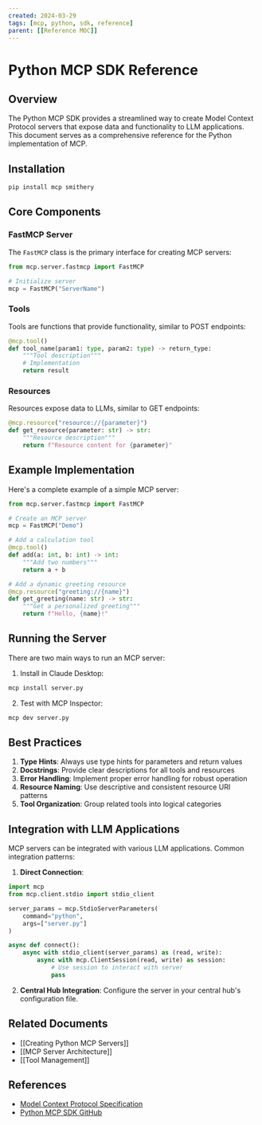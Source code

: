 ```yaml
---
created: 2024-03-29
tags: [mcp, python, sdk, reference]
parent: [[Reference MOC]]
---
```


# Python MCP SDK Reference

## Overview

The Python MCP SDK provides a streamlined way to create Model Context Protocol servers that expose data and functionality to LLM applications. This document serves as a comprehensive reference for the Python implementation of MCP.

## Installation

```bash
pip install mcp smithery
```

## Core Components

### FastMCP Server

The `FastMCP` class is the primary interface for creating MCP servers:

```python
from mcp.server.fastmcp import FastMCP

# Initialize server
mcp = FastMCP("ServerName")
```

### Tools

Tools are functions that provide functionality, similar to POST endpoints:

```python
@mcp.tool()
def tool_name(param1: type, param2: type) -> return_type:
    """Tool description"""
    # Implementation
    return result
```

### Resources

Resources expose data to LLMs, similar to GET endpoints:

```python
@mcp.resource("resource://{parameter}")
def get_resource(parameter: str) -> str:
    """Resource description"""
    return f"Resource content for {parameter}"
```

## Example Implementation

Here's a complete example of a simple MCP server:

```python
from mcp.server.fastmcp import FastMCP

# Create an MCP server
mcp = FastMCP("Demo")

# Add a calculation tool
@mcp.tool()
def add(a: int, b: int) -> int:
    """Add two numbers"""
    return a + b

# Add a dynamic greeting resource
@mcp.resource("greeting://{name}")
def get_greeting(name: str) -> str:
    """Get a personalized greeting"""
    return f"Hello, {name}!"
```

## Running the Server

There are two main ways to run an MCP server:

1. Install in Claude Desktop:

```bash
mcp install server.py
```

2. Test with MCP Inspector:

```bash
mcp dev server.py
```

## Best Practices

1. **Type Hints**: Always use type hints for parameters and return values
2. **Docstrings**: Provide clear descriptions for all tools and resources
3. **Error Handling**: Implement proper error handling for robust operation
4. **Resource Naming**: Use descriptive and consistent resource URI patterns
5. **Tool Organization**: Group related tools into logical categories

## Integration with LLM Applications

MCP servers can be integrated with various LLM applications. Common integration patterns:

1. **Direct Connection**:

```python
import mcp
from mcp.client.stdio import stdio_client

server_params = mcp.StdioServerParameters(
    command="python",
    args=["server.py"]
)

async def connect():
    async with stdio_client(server_params) as (read, write):
        async with mcp.ClientSession(read, write) as session:
            # Use session to interact with server
            pass
```

2. **Central Hub Integration**:
   Configure the server in your central hub's configuration file.

## Related Documents

- [[Creating Python MCP Servers]]
- [[MCP Server Architecture]]
- [[Tool Management]]

## References

- [Model Context Protocol Specification](https://modelcontextprotocol.io)
- [Python MCP SDK GitHub](https://github.com/modelcontextprotocol/python-sdk)
